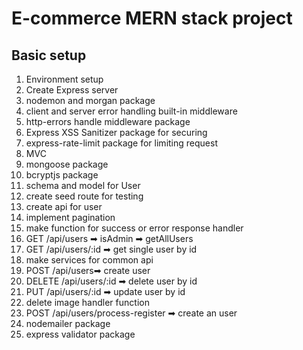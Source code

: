 # E-commerce MERN stack project

## Basic setup

1.  Environment setup
2.  Create Express server
3.  nodemon and morgan package
4.  client and server error handling built-in middleware
5.  http-errors handle middleware package
6.  Express XSS Sanitizer package for securing
7.  express-rate-limit package for limiting request
8.  MVC
9.  mongoose package
10. bcryptjs package
11. schema and model for User
12. create seed route for testing
13. create api for user
14. implement pagination
15. make function for success or error response handler
16. GET /api/users ➡ isAdmin ➡ getAllUsers
17. GET /api/users/:id ➡ get single user by id
18. make services for common api
19. POST /api/users➡ create user
20. DELETE /api/users/:id ➡ delete user by id
21. PUT /api/users/:id ➡ update user by id
22. delete image handler function
23. POST /api/users/process-register ➡ create an user
24. nodemailer package
25. express validator package
